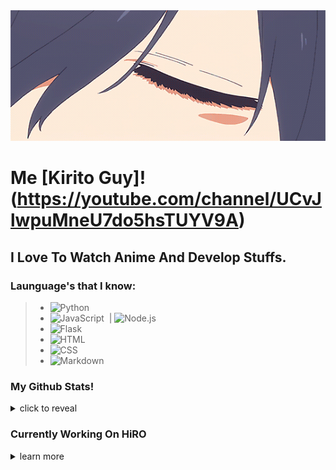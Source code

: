 <div align="center"><img src="481ca2002cf1b671251f0b77180decfb3ac7c525r1-540-224_hq.gif"></div>

# Me [Kirito Guy]!(https://youtube.com/channel/UCvJlwpuMneU7do5hsTUYV9A) 

## I Love To Watch Anime And Develop Stuffs.

### Launguage's that I know:

> - ![Python](https://img.shields.io/badge/-Python-05122A?style=for-the-badge&logo=python)&nbsp;
> - ![JavaScript](https://img.shields.io/badge/-JavaScript-05122A?style=for-the-badge&logo=javascript)&nbsp; | ![Node.js](https://img.shields.io/badge/-Node.js-05122A?style=for-the-badge&logo=node.js)&nbsp;
> - ![Flask](https://img.shields.io/badge/-Flask-05122A?style=for-the-badge&logo=flask)&nbsp;
> - ![HTML](https://img.shields.io/badge/-HTML-05122A?style=for-the-badge&logo=HTML5)&nbsp;
> - ![CSS](https://img.shields.io/badge/-CSS-05122A?style=for-the-badge&logo=CSS3&logoColor=1572B6)&nbsp;
> - ![Markdown](https://img.shields.io/badge/-Markdown-05122A?style=for-the-badge&logo=markdown)&nbsp;

### My Github Stats!

<details>
  <summary>click to reveal</summary>
  <div>
    <br>
    <img src="https://github-readme-stats.vercel.app/api?username=KiritoGuy&show_icons=true&theme=radical&count_private=true&include_all_commits=true">
    <img src="https://github-readme-streak-stats.herokuapp.com/?user=KiritoGuy&theme=radical">
    <img src="https://github-readme-stats.vercel.app/api/top-langs/?username=KiritoGuy&theme=radical">
  </div>
</details>

### Currently Working On HiRO

<details>
  <summary>learn more</summary>
  <div>
    <br>
    <p>HiRO is a multipurpose Discord bot that was designed to make your Discord life easier and cooler.</p>
<h1 align="center">
  <a href="https://top.gg/bot/794623460030545981">
      <img src="https://top.gg/api/widget/status/794623460030545981.svg" alt="HiRO 🏅" />
  </a>
  <a href="https://top.gg/bot/794623460030545981">
      <img src="https://top.gg/api/widget/servers/794623460030545981.svg" alt="HIRO 🏅" />
  </a>
  <a href="https://top.gg/bot/794623460030545981">
      <img src="https://top.gg/api/widget/upvotes/794623460030545981.svg" alt="HiRO 🏅" />
  </a>
&nbsp
&nbsp
  <a href="https://www.python.org/">
      <img src="http://ForTheBadge.com/images/badges/made-with-python.svg" alt="HiRO 🏅" />
  </a><br>
  <a href="https://discord.com/oauth2/authorize?client_id=794623460030545981&scope=bot&permissions=268492800">
      <img src="https://img.shields.io/badge/-Add%20Bot-141B2E?style=for-the-badge&logo=discord"/>
</h1>
  </div>
</details>
